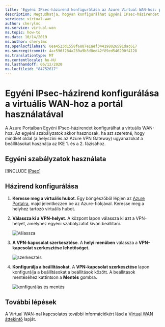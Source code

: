 ```yaml
---
title: 'Egyéni IPsec-házirend konfigurálása az Azure Virtual WAN-hoz: portál | Microsoft Docs'
description: Megtudhatja, hogyan konfigurálhat Egyéni IPsec-házirendet az Azure Virtual WAN-hoz a portál használatával.
services: virtual-wan
author: cherylmc
ms.service: virtual-wan
ms.topic: how-to
ms.date: 10/14/2019
ms.author: cherylmc
ms.openlocfilehash: 0ea4523d1558f6887e1aef344198026591dac617
ms.sourcegitcommit: 4ac596f284a239a9b3d8ed42f89ed546290f4128
ms.translationtype: MT
ms.contentlocale: hu-HU
ms.lasthandoff: 06/12/2020
ms.locfileid: "84752617"
---
```

# <a name="configure-a-custom-ipsec-policy-for-virtual-wan-using-the-portal"></a>Egyéni IPsec-házirend konfigurálása a virtuális WAN-hoz a portál használatával

A Azure Portalban Egyéni IPsec-házirendet konfigurálhat a virtuális WAN-hoz. Az egyéni szabályzatok akkor hasznosak, ha azt szeretné, hogy mindkét oldal (a helyszíni és az Azure VPN Gateway) ugyanazokat a beállításokat használja az IKE 1. és a 2. fázisához.

## <a name="working-with-custom-policies"></a>Egyéni szabályzatok használata

[!INCLUDE [IPsec](../../includes/virtual-wan-ipsec-custom-include.md)]

## <a name="configure-a-policy"></a>Házirend konfigurálása

1. **Keresse meg a virtuális hubot**. Egy böngészőből lépjen az [Azure Portalra](https://aka.ms/azurevirtualwanpreviewfeatures), majd jelentkezzen be az Azure-fiókjával. Keresse meg a helyhez tartozó virtuális hubot.
2. **Válassza ki a VPN-helyet**. A központ lapon válassza ki azt a VPN-helyet, amelyhez egyéni szabályzatot kíván beállítani.

   ![Válassza](./media/virtual-wan-custom-ipsec-portal/locate.png)
3. **A VPN-kapcsolat szerkesztése**. A **helyi menüben** válassza a **VPN-kapcsolat szerkesztése** **lehetőséget.**

   ![szerkesztés](./media/virtual-wan-custom-ipsec-portal/contextmenu.png)
4. **Konfigurálja a beállításokat**. A **VPN-kapcsolat szerkesztése** lapon konfigurálja a beállításokat a beállítások között. A beállítások mentéséhez kattintson a **Mentés** gombra.

   ![konfigurálás és mentés](./media/virtual-wan-custom-ipsec-portal/edit.png)

## <a name="next-steps"></a>További lépések

A Virtual WAN-nal kapcsolatos további információkért lásd a [Virtual WAN áttekintő](virtual-wan-about.md) lapját.